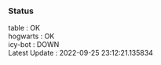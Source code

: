 ### Status


table : OK  
hogwarts : OK  
icy-bot : DOWN  
Latest Update : 2022-09-25 23:12:21.135834
